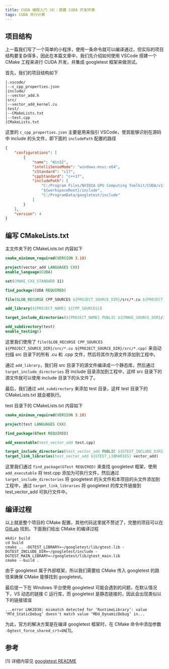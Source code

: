 ```yaml
---
title: CUDA 编程入门（4）：搭建 CUDA 开发环境
tags: CUDA 并行计算
---
```


## 项目结构

上一篇我们写了一个简单的小程序，使用一条命令就可以编译通过，但实际的项目结构要复杂得多，因此在本篇文章中，我们先介绍如何使用 VSCode 搭建一个 CMake 工程来进行 CUDA 开发，并集成 googletest 框架来做测试。

首先，我们的项目结构如下

```
|.vscode/
|--c_cpp_properties.json
|include/
|--vector_add.h
|src/
|--vector_add_kernel.cu
|test/
|--CMakeLists.txt
|--test.cpp
|CMakeLists.txt
```

这里的 `c_cpp_properties.json` 主要是用来指引 VSCode，使其能够识别在源码中 include 的头文件，即下面的 `includePath` 配置的路径

```json
{
    "configurations": [
        {
            "name": "Win32",
            "intelliSenseMode": "windows-msvc-x64",
            "cStandard": "c17",
            "cppStandard": "c++17",
            "includePath": [
                "C:/Program Files/NVIDIA GPU Computing Toolkit/CUDA/v11.7/include",
                "${workspaceRoot}/include",
                "C:/ProgramData/googletest/include"
            ]
        }
    ],
    "version": 4
}
```

## 编写 CMakeLists.txt

主文件夹下的 CMakeLists.txt 内容如下

```CMake
cmake_minimum_required(VERSION 3.10)

project(vector_add LANGUAGES CXX)
enable_language(CUDA)

set(CMAKE_CXX_STANDARD 11)

find_package(CUDA REQUIRED)

file(GLOB_RECURSE CPP_SOURCES ${PROJECT_SOURCE_DIR}/src/*.cu ${PROJECT_SOURCE_DIR}/src/*.cpp)

add_library(${PROJECT_NAME} ${CPP_SOURCES})

target_include_directories(${PROJECT_NAME} PUBLIC ${CMAKE_SOURCE_DIR}/include)

add_subdirectory(test)
enable_testing()
```

这里我们使用了 `file(GLOB_RECURSE CPP_SOURCES ${PROJECT_SOURCE_DIR}/src/*.cu ${PROJECT_SOURCE_DIR}/src/*.cpp)` 来自动扫描 src 目录下的所有 .cu 和 .cpp 文件，然后将其作为源文件添加到工程中。

通过 `add_library`，我们将 src 目录下的源文件编译成一个静态库，然后通过 `target_include_directories` 将 include 目录添加到工程中，这样 src 目录下的源文件就可以使用 include 目录下的头文件了。

最后，我们通过 `add_subdirectory` 来添加 test 目录，这样 test 目录下的 CMakeLists.txt 就会被执行。

test 目录下的 CMakeLists.txt 内容如下

```CMake
cmake_minimum_required(VERSION 3.10)

project(test LANGUAGES CXX)

find_package(GTest REQUIRED)

add_executable(test_vector_add test.cpp)

target_include_directories(test_vector_add PUBLIC ${GTEST_INCLUDE_DIRS} ${PROJECT_INCLUDE_DIR})
target_link_libraries(test_vector_add ${GTEST_LIBRARIES} vector_add)
```

这里我们通过 `find_package(GTest REQUIRED)` 来查找 googletest 框架，使用 `add_executable` 将 test.cpp 添加为可执行文件，然后通过 `target_include_directories` 将 googletest 的头文件和本项目的头文件添加到工程中，通过 `target_link_libraries` 将 googletest 的库文件链接到 test_vector_add 可执行文件中。

## 编译过程

以上就是整个项目的 CMake 配置，其他代码这里就不赘述了，完整的项目可以在 [GitLab](https://gitlab.com/cuda_exercise/vector-add) 找到。下面我们给出 CMake 的编译过程

```shell
mkdir build
cd build
cmake .. -DGTEST_LIBRARY=~/googletest/lib/gtest.lib -DGTEST_INCLUDE_DIR=~/googletest/include -DGTEST_MAIN_LIBRARY=~/googletest/lib/gtest_main.lib
cmake --build .
```

由于 googletest 属于外部框架，所以我们需要给 CMake 传入 googletest 的路径来确保 CMake 能够找到 googletest。

最后提一下在 Windows 平台使用 googletest 可能会遇到的问题，在默认情况下，VS 动态的链接 C 运行库，而 googletest 是静态链接的，因此会出现类似以下的链接错误

```
...error LNK2038: mismatch detected for ‘RuntimeLibrary’: value ‘MTd_StaticDebug’ doesn't match value ‘MDd_DynamicDebug’ in...
```

为此，官方的解决方案是在编译 googletest 框架时，在 CMake 命令中添加参数 `-Dgtest_force_shared_crt=ON`[1]。

## 参考

[1] 详细内容见 [googletest README](https://github.com/google/googletest/blob/main/googletest/README.md#visual-studio-dynamic-vs-static-runtimes)